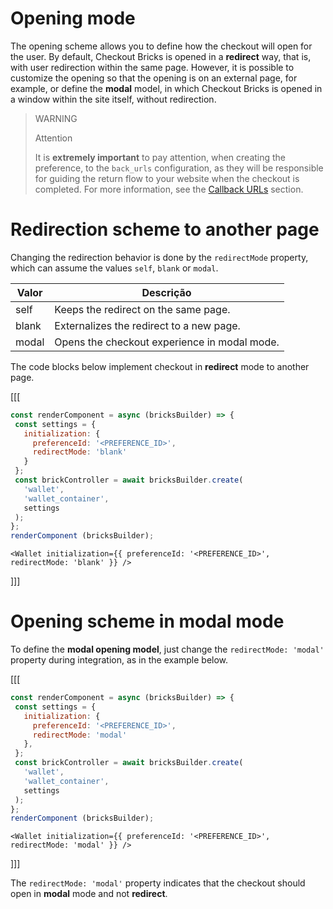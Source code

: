 # Opening mode 

The opening scheme allows you to define how the checkout will open for the user. By default, Checkout Bricks is opened in a **redirect** way, that is, with user redirection within the same page. However, it is possible to customize the opening so that the opening is on an external page, for example, or define the **modal** model, in which Checkout Bricks is opened in a window within the site itself, without redirection.

> WARNING
> 
> Attention
>
> It is **extremely important** to pay attention, when creating the preference, to the `back_urls` configuration, as they will be responsible for guiding the return flow to your website when the checkout is completed. For more information, see the [Callback URLs]() section.

# Redirection scheme to another page

Changing the redirection behavior is done by the `redirectMode` property, which can assume the values `self`, `blank` or `modal`.

| Valor | Descrição | 
|--- |--- | 
| self | Keeps the redirect on the same page. | 
| blank | Externalizes the redirect to a new page. |
| modal | Opens the checkout experience in modal mode. |

The code blocks below implement checkout in **redirect** mode to another page.

[[[
```Javascript
const renderComponent = async (bricksBuilder) => {
 const settings = {
   initialization: {
     preferenceId: '<PREFERENCE_ID>',
     redirectMode: 'blank'
   }
 };
 const brickController = await bricksBuilder.create(
   'wallet',
   'wallet_container',
   settings
 );
};
renderComponent (bricksBuilder);
```
```react-jsx
<Wallet initialization={{ preferenceId: '<PREFERENCE_ID>', redirectMode: 'blank' }} />
```
]]]

# Opening scheme in modal mode

To define the **modal opening model**, just change the `redirectMode: 'modal'` property during integration, as in the example below.

[[[
```Javascript
const renderComponent = async (bricksBuilder) => {
 const settings = {
   initialization: {
     preferenceId: '<PREFERENCE_ID>',
     redirectMode: 'modal'
   },
 };
 const brickController = await bricksBuilder.create(
   'wallet',
   'wallet_container',
   settings
 );
};
renderComponent (bricksBuilder);
```
```react-jsx
<Wallet initialization={{ preferenceId: '<PREFERENCE_ID>', redirectMode: 'modal' }} />
```
]]]

The `redirectMode: 'modal'` property indicates that the checkout should open in **modal** mode and not **redirect**.